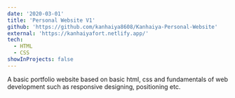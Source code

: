 ```yaml
---
date: '2020-03-01'
title: 'Personal Website V1'
github: 'https://github.com/kanhaiya8608/Kanhaiya-Personal-Website'
external: 'https://kanhaiyafort.netlify.app/'
tech:
  - HTML
  - CSS
showInProjects: false
---
```


A basic portfolio website based on basic html, css and fundamentals of web development such as responsive designing, positioning etc.
